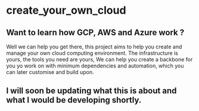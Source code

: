# create_your_own_cloud

## Want to learn how GCP, AWS and Azure work ?
Well we can help you get there, this project aims to help you create and manage your own cloud computing environment. The infrastructure is yours, the tools you need are yours, We can help you create a backbone for you yo work on with minimum dependencies and automation, which you can later customise and build upon.

## I will soon be updating what this is about and what I would be developing shortly.
